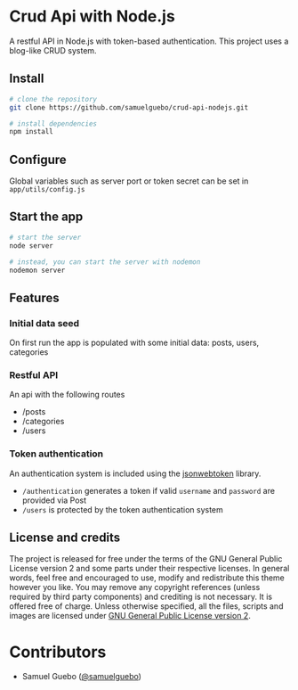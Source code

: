 # Crud Api with Node.js
A restful API in Node.js with token-based authentication. This project uses a blog-like CRUD system.

## Install

``` bash
# clone the repository
git clone https://github.com/samuelguebo/crud-api-nodejs.git

# install dependencies
npm install
```
## Configure
Global variables such as server port or token secret can be set in `app/utils/config.js`

## Start the app

``` bash
# start the server
node server

# instead, you can start the server with nodemon
nodemon server
```
## Features
### Initial data seed
On first run the app is populated with some initial data: posts, users, categories

### Restful API
An api with the following routes
* /posts
* /categories
* /users

### Token authentication
An authentication system is included using the [jsonwebtoken](https://github.com/auth0/node-jsonwebtoken) library. 
* `/authentication` generates a token if valid `username` and `password` are provided via Post
* `/users` is protected by the token authentication system

## License and credits

The project is released for free under the terms of the GNU General Public License version 2
and some parts under their respective licenses. In general words, feel free and encouraged to use, modify and redistribute this theme however you like. You may remove any copyright references (unless required by third party components) and crediting is not necessary. It is offered free of charge. Unless otherwise specified, all the files, scripts and images are licensed under [GNU General Public License version 2](https://www.gnu.org/licenses/old-licenses/gpl-2.0.en.html).


# Contributors
 * Samuel Guebo ([@samuelguebo](http://samuelguebo.co))